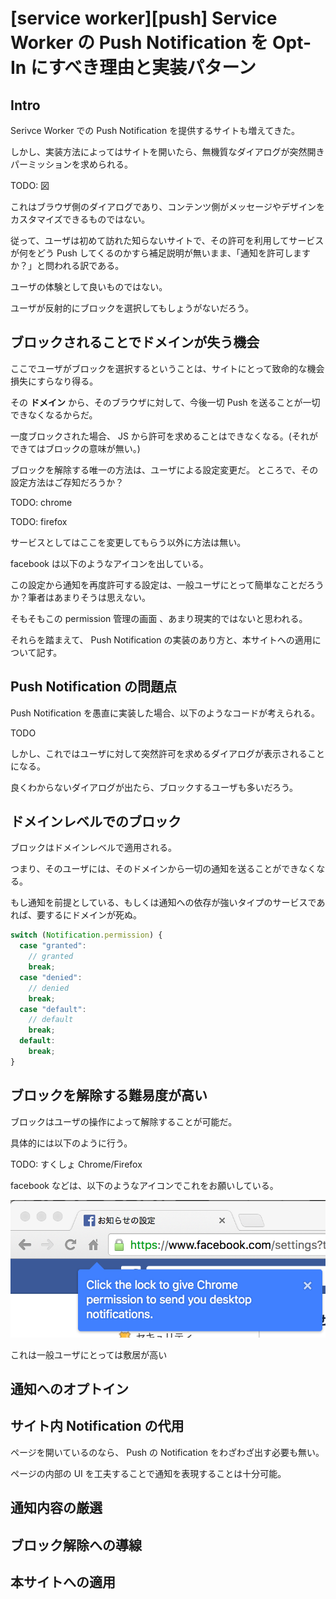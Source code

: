 # [service worker][push] Service Worker の Push Notification を Opt-In にすべき理由と実装パターン

## Intro

Serivce Worker での Push Notification を提供するサイトも増えてきた。

しかし、実装方法によってはサイトを開いたら、無機質なダイアログが突然開きパーミッションを求められる。

TODO: 図

これはブラウザ側のダイアログであり、コンテンツ側がメッセージやデザインをカスタマイズできるものではない。

従って、ユーザは初めて訪れた知らないサイトで、その許可を利用してサービスが何をどう Push してくるのかすら補足説明が無いまま、「通知を許可しますか？」と問われる訳である。

ユーザの体験として良いものではない。

ユーザが反射的にブロックを選択してもしょうがないだろう。

## ブロックされることでドメインが失う機会

ここでユーザがブロックを選択するということは、サイトにとって致命的な機会損失にすらなり得る。

その **ドメイン** から、そのブラウザに対して、今後一切 Push を送ることが一切できなくなるからだ。

一度ブロックされた場合、 JS から許可を求めることはできなくなる。(それができてはブロックの意味が無い。)

ブロックを解除する唯一の方法は、ユーザによる設定変更だ。
ところで、その設定方法はご存知だろうか？

TODO: chrome 

TODO: firefox 

サービスとしてはここを変更してもらう以外に方法は無い。

facebook は以下のようなアイコンを出している。

この設定から通知を再度許可する設定は、一般ユーザにとって簡単なことだろうか？筆者はあまりそうは思えない。

そもそもこの permission 管理の画面
、あまり現実的ではないと思われる。

それらを踏まえて、 Push Notification の実装のあり方と、本サイトへの適用について記す。


## Push Notification の問題点

Push Notification を愚直に実装した場合、以下のようなコードが考えられる。


TODO


しかし、これではユーザに対して突然許可を求めるダイアログが表示されることになる。

良くわからないダイアログが出たら、ブロックするユーザも多いだろう。


## ドメインレベルでのブロック

ブロックはドメインレベルで適用される。

つまり、そのユーザには、そのドメインから一切の通知を送ることができなくなる。

もし通知を前提としている、もしくは通知への依存が強いタイプのサービスであれば、要するにドメインが死ぬ。


```js
switch (Notification.permission) {
  case "granted":
    // granted
    break;
  case "denied":
    // denied
    break;
  case "default":
    // default
    break;
  default:
    break;
}
```


## ブロックを解除する難易度が高い

ブロックはユーザの操作によって解除することが可能だ。

具体的には以下のように行う。


TODO: すくしょ Chrome/Firefox


facebook などは、以下のようなアイコンでこれをお願いしている。


![permission-asking](permission-asking.png)




これは一般ユーザにとっては敷居が高い


## 通知へのオプトイン



## サイト内 Notification の代用

ページを開いているのなら、 Push の Notification をわざわざ出す必要も無い。

ページの内部の UI を工夫することで通知を表現することは十分可能。


## 通知内容の厳選

## ブロック解除への導線

## 本サイトへの適用

